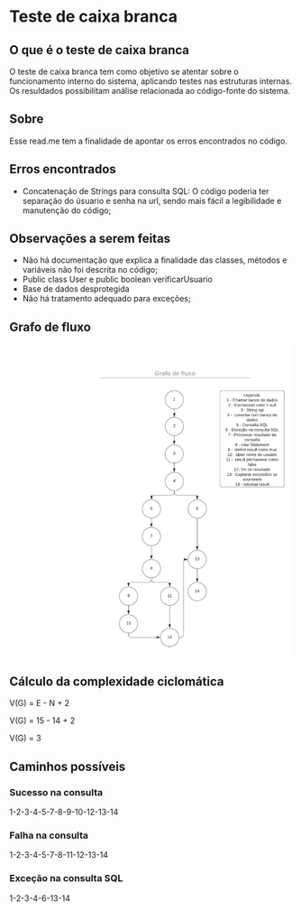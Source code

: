 <h1>Teste de caixa branca</h1> 
<h2>O que é o teste de caixa branca</h2> 
O teste de caixa branca tem como objetivo se atentar sobre o funcionamento interno do sistema, aplicando testes nas estruturas internas. Os resuldados possibilitam análise relacionada ao código-fonte do sistema.
<h2>Sobre</h2> 
Esse read.me tem a finalidade de apontar os erros encontrados no código.
<h2>Erros encontrados</h2> 
  <ul>
    <li>
      Concatenação de Strings para consulta SQL: O código poderia ter separação do úsuario e senha na url, sendo mais fácil a legibilidade e manutenção do código;
    </li>
  </ul> 
<h2>Observações a serem feitas</h2>
  <ul>
    <li>
      Não há documentação que explica a finalidade das classes, métodos e variáveis não foi descrita no código;
    </li>
    <li>
      Public class User e public boolean verificarUsuario
    </li>
    <li>
      Base de dados desprotegida
    </li>
    <li>
      Não há tratamento adequado para exceções;
    </li>
  </ul>
  <h2>Grafo de fluxo</h2>
  <img src="TesteCaixaBranca/img/grafo de fluxo (1).png">
  <h2>Cálculo da complexidade ciclomática</h2>
  <p>V(G) = E - N + 2</p>
  <p>V(G) = 15 - 14 + 2</p>
  <p>V(G) = 3</p>
  <h2>Caminhos possíveis</h2>
  <h3>Sucesso na consulta</h3>
  <p>1-2-3-4-5-7-8-9-10-12-13-14</p>
  <h3>Falha na consulta</h3>
  <p>1-2-3-4-5-7-8-11-12-13-14</p>
  <h3>Exceção na consulta SQL</h3>
  <p>1-2-3-4-6-13-14</p>
